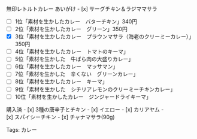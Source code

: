 無印レトルトカレー あいがけ - [x] サーグチキン＆ラジママサラ

- [ ] 1位「素材を生かしたカレー　バターチキン」340円
- [ ] 2位「素材を生かしたカレー　グリーン」350円
- [x] 3位「素材を生かしたカレー　プラウンマサラ（海老のクリーミーカレー）」350円
- [ ] 4位「素材を生かしたカレー　トマトのキーマ」
- [ ] 5位「素材を生かした　牛ばら肉の大盛りカレー」
- [ ] 6位「素材を生かしたカレー　マッサマン」
- [ ] 7位「素材を生かした　辛くない　グリーンカレー」
- [ ] 8位「素材を生かしたカレー　キーマ」
- [ ] 9位「素材を生かした　シチリアレモンのクリーミーチキンカレー」
- [ ] 10位「素材を生かしたカレー　ジンジャードライキーマ」

購入済 - [x] 3種の唐辛子とチキン - [x] イエロー - [x] カリアヤム -  
[x] スパイシーチキン - [x] チャナマサラ(90g)  

Tags: カレー